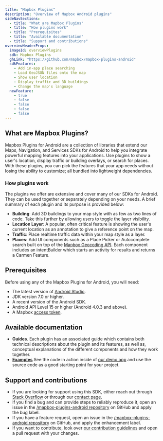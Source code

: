 ```yaml
---
title: "Mapbox Plugins"
description: "Overview of Mapbox Android plugins"
sideNavSections:
  - title: "What are Mapbox Plugins"
  - title: "How plugins work"
  - title: "Prerequisites"
  - title: "Available documentation"
  - title: "Support and contributions"
overviewHeaderProps:
  imageId: overviewPlugins
  sdk: Mapbox Plugins
  ghLink: "https://github.com/mapbox/mapbox-plugins-android"
  sdkFeatures:
    - Add in-app place searching
    - Load GeoJSON files onto the map
    - Show user location
    - Display traffic and 3D buildings
    - Change the map's language
  newFeature:
    - true
    - false
    - false
    - false
    - false
---
```


## What are Mapbox Plugins?

Mapbox Plugins for Android are a collection of libraries that extend our Maps, Navigation, and Services SDKs for Android to help you integrate powerful mapping features into your applications. Use plugins to show a user's location, display traffic or building overlays, or search for places. With these plugins, you can pick the features that your app needs without losing the ability to customize; all bundled into lightweight dependencies.

### How plugins work

The plugins we offer are extensive and cover many of our SDKs for Android. They can be used together or separately depending on your needs. A brief summary of each plugin and its purpose is provided below:

- **Building**: Add 3D buildings to your map style with as few as two lines of code. Take this further by allowing users to toggle the layer visibility.
- **Location Layer**: A popular, often critical feature is showing the user's current location as an annotation to give a reference point on the map.
- **Traffic**: Place realtime traffic data within your map style as a layer.
- **Places**: Add UI components such as a Place Picker or Autocomplete search built on top of the [Mapbox Geocoding API](https://www.mapbox.com/api-documentation/#geocoding). Each component includes an intentBuilder which starts an activity for results and returns a Carmen Feature.

## Prerequisites

Before using any of the Mapbox Plugins for Android, you will need:

- The latest version of [Android Studio](https://developer.android.com/studio/index.html).
- JDK version 7.0 or higher.
- A recent version of the Android SDK.
- Android API Level 15 or higher (Android 4.0.3 and above).
- A Mapbox [access token](https://www.mapbox.com/help/how-access-tokens-work/).

## Available documentation

- **Guides**. Each plugin has an associated guide which contains both technical descriptions about the plugin and its features, as well as, conceptual explanations of the different components and how they work together.
- [**Examples**]({{prefixUrl('plugins/examples')}}) See the code in action inside of [our demo app](https://play.google.com/store/apps/details?id=com.mapbox.mapboxandroiddemo) and use the source code as a good starting point for your project.

<!-- - Tutorials — The tutorials section contains several step-by-step guides for creating apps using Mapbox SDKs for Android alongside plugins. -->

## Support and contributions
- If you are looking for support using this SDK, either reach out through [Stack Overflow](https://stackoverflow.com/questions/tagged/mapbox+android) or through our [contact page](https://www.mapbox.com/contact/).
- If you find a bug and can provide steps to reliably reproduce it, open an issue in the [/mapbox-plugins-android repository](https://github.com/mapbox/mapbox-plugins-android) on GitHub and apply the bug label.
- If you have a feature request, open an issue in the [/mapbox-plugins-android repository](https://github.com/mapbox/mapbox-plugins-android) on GitHub, and apply the enhancement label.
- If you want to contribute, look over [our contribution guidelines](https://github.com/mapbox/mapbox-plugins-android/blob/master/CONTRIBUTING.md) and open a pull request with your changes.
